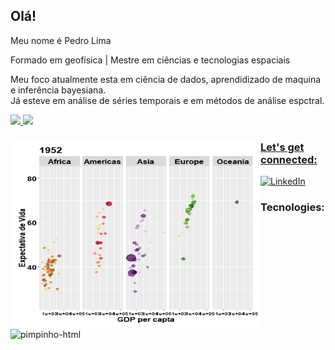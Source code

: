 ## Olá!

Meu nome é Pedro Lima

Formado em geofísica | Mestre em ciências e tecnologias espaciais

Meu foco atualmente esta em ciência de dados, aprendidizado de maquina e inferência bayesiana.  
Já esteve em análise de séries temporais e em métodos de análise espctral.

<div>
  <a href="https://github.com/cruz-ml-pedro">
  <img height = "120em"  src = "https://github-readme-stats.vercel.app/api?username=cruz-ml-pedro&show_icons=false&theme=tokyonight"/>
  <img height = "120em"  src = "https://github-readme-stats.vercel.app/api/top-langs/?username=cruz-ml-pedro&layout=compact&theme=tokyonight"/>
</div>
  
<div>
 <img align = "left" height = "300em" width = "400em" src = "https://github.com/cruz-ml-pedro/cruz-ml-pedro/blob/main/gapminder_gganimate.gif"/>
</div>

### Let's get connected:
  
[![LinkedIn](https://img.shields.io/badge/LinkedIn-0077B5?style=for-the-badge&logo=linkedin&logoColor=white)]()


### Tecnologies: 

<div>
  <img align ="center" alt = "pimpinho-html" height = "30" width = "40" src = "https://cdn.jsdelivr.net/gh/devicons/devicon/icons/r/r-original.svg"/>
</div>

